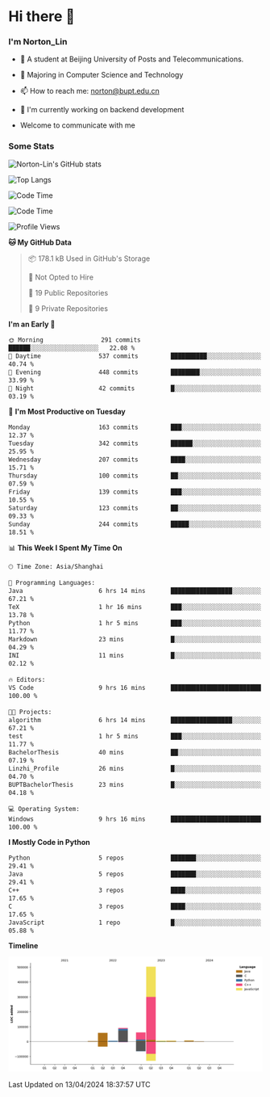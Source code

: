 
# Hi there 👋

### I'm Norton_Lin
- 🏫 A student at Beijing University of Posts and Telecommunications.
- 🌱 Majoring in Computer Science and Technology
- 📫 How to reach me: norton@bupt.edu.cn
- 🌱 I'm currently working on backend development

- Welcome to communicate with me

### Some Stats
![Norton-Lin's GitHub stats](https://github-readme-stats.vercel.app/api?username=Norton-Lin&count_private=true&show_icons=true&theme=radical)

![Top Langs](https://github-readme-stats.vercel.app/api/top-langs/?username=Norton-Lin&langs_count=10&layout=compact)

![Code Time](https://github-readme-stats.vercel.app/api/wakatime?username=Norton_Lin)

<!--START_SECTION:waka-->
![Code Time](http://img.shields.io/badge/Code%20Time-517%20hrs%2021%20mins-blue)

![Profile Views](http://img.shields.io/badge/Profile%20Views-0-blue)

**🐱 My GitHub Data** 

> 📦 178.1 kB Used in GitHub's Storage 
 > 
> 🚫 Not Opted to Hire
 > 
> 📜 19 Public Repositories 
 > 
> 🔑 9 Private Repositories 
 > 
**I'm an Early 🐤** 

```text
🌞 Morning                291 commits         ██████░░░░░░░░░░░░░░░░░░░   22.08 % 
🌆 Daytime                537 commits         ██████████░░░░░░░░░░░░░░░   40.74 % 
🌃 Evening                448 commits         ████████░░░░░░░░░░░░░░░░░   33.99 % 
🌙 Night                  42 commits          █░░░░░░░░░░░░░░░░░░░░░░░░   03.19 % 
```
📅 **I'm Most Productive on Tuesday** 

```text
Monday                   163 commits         ███░░░░░░░░░░░░░░░░░░░░░░   12.37 % 
Tuesday                  342 commits         ██████░░░░░░░░░░░░░░░░░░░   25.95 % 
Wednesday                207 commits         ████░░░░░░░░░░░░░░░░░░░░░   15.71 % 
Thursday                 100 commits         ██░░░░░░░░░░░░░░░░░░░░░░░   07.59 % 
Friday                   139 commits         ███░░░░░░░░░░░░░░░░░░░░░░   10.55 % 
Saturday                 123 commits         ██░░░░░░░░░░░░░░░░░░░░░░░   09.33 % 
Sunday                   244 commits         █████░░░░░░░░░░░░░░░░░░░░   18.51 % 
```


📊 **This Week I Spent My Time On** 

```text
🕑︎ Time Zone: Asia/Shanghai

💬 Programming Languages: 
Java                     6 hrs 14 mins       █████████████████░░░░░░░░   67.21 % 
TeX                      1 hr 16 mins        ███░░░░░░░░░░░░░░░░░░░░░░   13.78 % 
Python                   1 hr 5 mins         ███░░░░░░░░░░░░░░░░░░░░░░   11.77 % 
Markdown                 23 mins             █░░░░░░░░░░░░░░░░░░░░░░░░   04.29 % 
INI                      11 mins             █░░░░░░░░░░░░░░░░░░░░░░░░   02.12 % 

🔥 Editors: 
VS Code                  9 hrs 16 mins       █████████████████████████   100.00 % 

🐱‍💻 Projects: 
algorithm                6 hrs 14 mins       █████████████████░░░░░░░░   67.21 % 
test                     1 hr 5 mins         ███░░░░░░░░░░░░░░░░░░░░░░   11.77 % 
BachelorThesis           40 mins             ██░░░░░░░░░░░░░░░░░░░░░░░   07.19 % 
Linzhi_Profile           26 mins             █░░░░░░░░░░░░░░░░░░░░░░░░   04.70 % 
BUPTBachelorThesis       23 mins             █░░░░░░░░░░░░░░░░░░░░░░░░   04.18 % 

💻 Operating System: 
Windows                  9 hrs 16 mins       █████████████████████████   100.00 % 
```

**I Mostly Code in Python** 

```text
Python                   5 repos             ███████░░░░░░░░░░░░░░░░░░   29.41 % 
Java                     5 repos             ███████░░░░░░░░░░░░░░░░░░   29.41 % 
C++                      3 repos             ████░░░░░░░░░░░░░░░░░░░░░   17.65 % 
C                        3 repos             ████░░░░░░░░░░░░░░░░░░░░░   17.65 % 
JavaScript               1 repo              █░░░░░░░░░░░░░░░░░░░░░░░░   05.88 % 
```



**Timeline**

![Lines of Code chart](https://raw.githubusercontent.com/Norton-Lin/Norton-Lin/main/assets/bar_graph.png)


 Last Updated on 13/04/2024 18:37:57 UTC
<!--END_SECTION:waka-->
